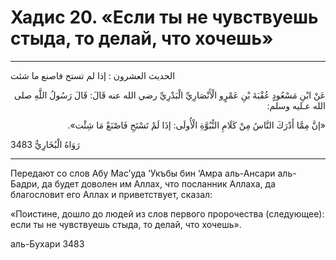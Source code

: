 <h1 class="hadith-header">Хадис 20. «Если ты не чувствуешь стыда, то делай, что хочешь»</h1>

<hr>

<p class="arabic-text">
الحديث العشرون : إذا لم تستح فاصنع ما شئت
</p>

<p class="arabic-text" dir="rtl">
عَنْ ابْنِ مَسْعُودٍ عُقْبَةَ بْنِ عَمْرٍو الْأَنْصَارِيِّ الْبَدْرِيِّ رضي الله عنه قَالَ: قَالَ رَسُولُ اللَّهِ صلى الله عـليه وسلم:
</p>

<p class="arabic-text" dir="rtl">
«إنَّ مِمَّا أَدْرَكَ النَّاسُ مِنْ كَلَامِ النُّبُوَّةِ الْأُولَى: إذَا لَمْ تَسْتَحِ فَاصْنَعْ مَا شِئْت».
</p>

<p class="arabic-subtext">رَوَاهُ الْبُخَارِيُّ 3483</p>

<hr>

<p class="russian-text">
Передают со слов Абу Мас’уда ‘Укъбы бин ‘Амра аль-Ансари аль-Бадри, да будет доволен им Аллах, что посланник Аллахa, да благословит его Аллах и приветствует, сказал:
</p>

<p class="russian-text">
«Поистине, дошло до людей из слов первого пророчествa (следующее): если ты не чувствуешь стыда, то делай, что хочешь». 
</p>

<p class="russian-subtext">аль-Бухари 3483</p>
